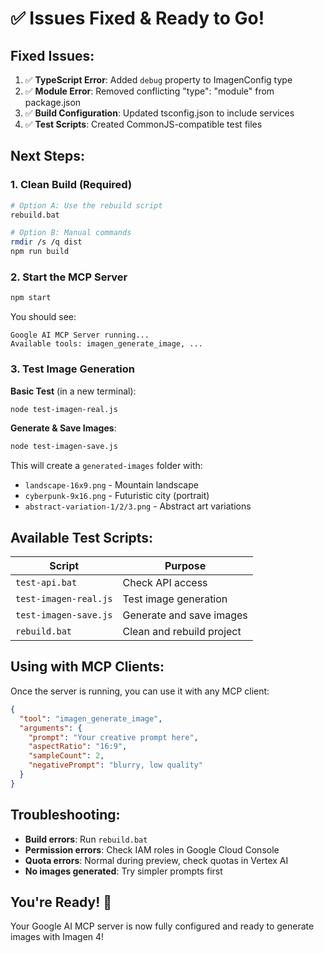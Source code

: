 # ✅ Issues Fixed & Ready to Go!

## Fixed Issues:
1. ✅ **TypeScript Error**: Added `debug` property to ImagenConfig type
2. ✅ **Module Error**: Removed conflicting "type": "module" from package.json
3. ✅ **Build Configuration**: Updated tsconfig.json to include services
4. ✅ **Test Scripts**: Created CommonJS-compatible test files

## Next Steps:

### 1. Clean Build (Required)
```bash
# Option A: Use the rebuild script
rebuild.bat

# Option B: Manual commands
rmdir /s /q dist
npm run build
```

### 2. Start the MCP Server
```bash
npm start
```

You should see:
```
Google AI MCP Server running...
Available tools: imagen_generate_image, ...
```

### 3. Test Image Generation

**Basic Test** (in a new terminal):
```bash
node test-imagen-real.js
```

**Generate & Save Images**:
```bash
node test-imagen-save.js
```

This will create a `generated-images` folder with:
- `landscape-16x9.png` - Mountain landscape
- `cyberpunk-9x16.png` - Futuristic city (portrait)
- `abstract-variation-1/2/3.png` - Abstract art variations

## Available Test Scripts:

| Script | Purpose |
|--------|---------|
| `test-api.bat` | Check API access |
| `test-imagen-real.js` | Test image generation |
| `test-imagen-save.js` | Generate and save images |
| `rebuild.bat` | Clean and rebuild project |

## Using with MCP Clients:

Once the server is running, you can use it with any MCP client:

```json
{
  "tool": "imagen_generate_image",
  "arguments": {
    "prompt": "Your creative prompt here",
    "aspectRatio": "16:9",
    "sampleCount": 2,
    "negativePrompt": "blurry, low quality"
  }
}
```

## Troubleshooting:

- **Build errors**: Run `rebuild.bat`
- **Permission errors**: Check IAM roles in Google Cloud Console
- **Quota errors**: Normal during preview, check quotas in Vertex AI
- **No images generated**: Try simpler prompts first

## You're Ready! 🚀

Your Google AI MCP server is now fully configured and ready to generate images with Imagen 4!
